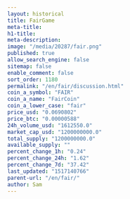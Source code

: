 ```yaml
---
layout: historical
title: FairGame
meta-title: 
h1-title: 
meta-description: 
image: "/media/20287/fair.png"
published: true
allow_search_engine: false
sitemap: false
enable_comment: false
sort_order: 1180
permalink: "/en/fair/discussion.html"
coin_a_symbol: "FAIR"
coin_a_name: "FairCoin"
coin_a_lower_case: "fair"
price_usd: "0.0690802"
price_btc: "0.00000588"
24h_volume_usd: "1612550.0"
market_cap_usd: "1200000000.0"
total_supply: "1200000000.0"
available_supply: ""
percent_change_1h: "0.24"
percent_change_24h: "1.62"
percent_change_7d: "37.42"
last_updated: "1517140766"
parent-url: "/en/fair/"
author: Sam
---
```


